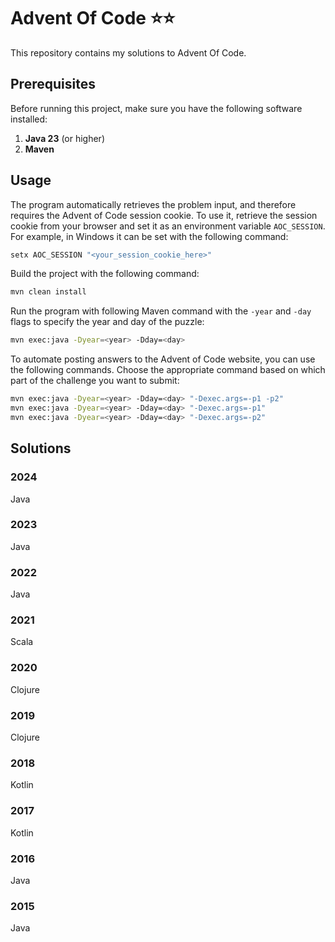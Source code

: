 # Advent Of Code ⭐⭐

This repository contains my solutions to Advent Of Code.

## Prerequisites

Before running this project, make sure you have the following software installed:

1. **Java 23** (or higher)  
2. **Maven**

## Usage

The program automatically retrieves the problem input, and therefore requires the Advent of Code session cookie. To use it, retrieve the session cookie from your browser and set it as an environment variable `AOC_SESSION`. For example, in Windows it can be set with the following command:

```bash
setx AOC_SESSION "<your_session_cookie_here>"
```

Build the project with the following command:

```bash
mvn clean install
```

Run the program with following Maven command with the `-year` and `-day` flags to specify the year and day of the puzzle:

```bash
mvn exec:java -Dyear=<year> -Dday=<day>
```

To automate posting answers to the Advent of Code website, you can use the following commands. Choose the appropriate command based on which part of the challenge you want to submit:

```bash
mvn exec:java -Dyear=<year> -Dday=<day> "-Dexec.args=-p1 -p2"
mvn exec:java -Dyear=<year> -Dday=<day> "-Dexec.args=-p1"
mvn exec:java -Dyear=<year> -Dday=<day> "-Dexec.args=-p2"
```

## Solutions

### 2024

Java

### 2023

Java

### 2022

Java

### 2021

Scala

### 2020

Clojure

### 2019

Clojure

### 2018

Kotlin

### 2017

Kotlin

### 2016

Java

### 2015

Java
